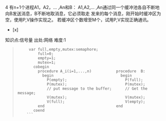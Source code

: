 4
有n+1个进程A1，A2，... ,An和B：
   A1,A2,... ,An通过同一个缓冲池各自不断地向B发送消息，B不断地取消息，它必须取走 发来的每个消息，刚开始时缓冲区为空，使用P,V操作实现之。
   若缓冲区个数增至M个，试用P,V实现正确通讯。
- [x]

知识点:信号量
出处:网络
难度:1
> ```
>      var full,empty,mutex:semaphore;
>          full=0;
>          empty=1;
>          mutex=1;
>        cobegin
>          procedure A_i(i=1,...,n)           procedure  B:
>            begin                              begin
>              P(empty);                          P(full);
>              P(mutex);                          P(mutex);
>              // put message to the buffer;      // Get the message;
>              V(mutex);                          V(mutex);
>              V(full);                           V(empty);
>          end                                end
>        coend
>     ```
